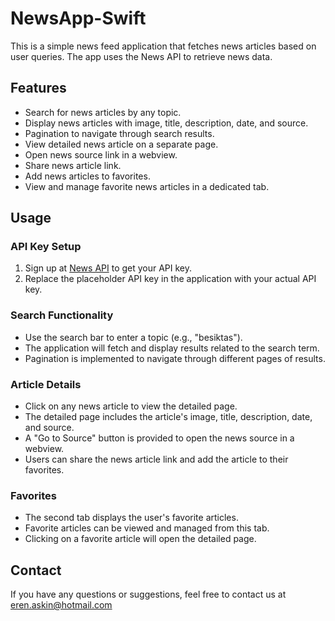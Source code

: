 # NewsApp-Swift

This is a simple news feed application that fetches news articles based on user queries. The app uses the News API to retrieve news data.

## Features

- Search for news articles by any topic.
- Display news articles with image, title, description, date, and source.
- Pagination to navigate through search results.
- View detailed news article on a separate page.
- Open news source link in a webview.
- Share news article link.
- Add news articles to favorites.
- View and manage favorite news articles in a dedicated tab.



## Usage

### API Key Setup

1. Sign up at [News API](https://newsapi.org/) to get your API key.
2. Replace the placeholder API key in the application with your actual API key.

### Search Functionality

- Use the search bar to enter a topic (e.g., "besiktas").
- The application will fetch and display results related to the search term.
- Pagination is implemented to navigate through different pages of results.

### Article Details

- Click on any news article to view the detailed page.
- The detailed page includes the article's image, title, description, date, and source.
- A "Go to Source" button is provided to open the news source in a webview.
- Users can share the news article link and add the article to their favorites.

### Favorites

- The second tab displays the user's favorite articles.
- Favorite articles can be viewed and managed from this tab.
- Clicking on a favorite article will open the detailed page.

## Contact

If you have any questions or suggestions, feel free to contact us at eren.askin@hotmail.com

